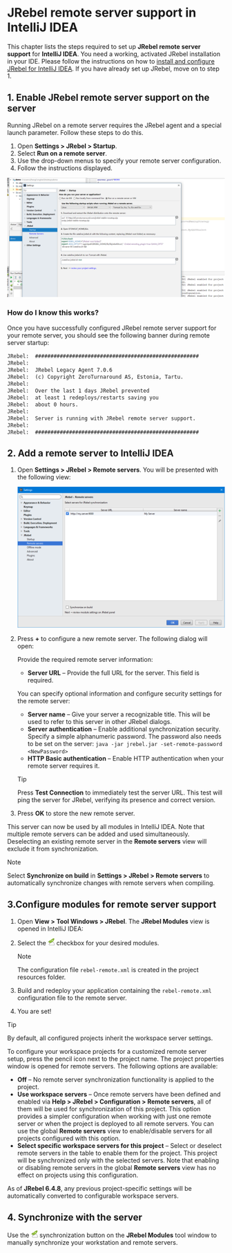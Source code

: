 # JRebel remote server support in IntelliJ IDEA

This chapter lists the steps required to set up **JRebel remote server support** for **IntelliJ IDEA**. You need a working, activated JRebel installation in your IDE. Please follow the instructions on how to [install and configure JRebel for IntelliJ IDEA](http://zeroturnaround.com/software/jrebel/quickstart/intellij/). If you have already set up JRebel, move on to step 1.



## 1. Enable JRebel remote server support on the server

Running JRebel on a remote server requires the JRebel agent and a special launch parameter. Follow these steps to do this.

1. Open **Settings > JRebel > Startup**.
2. Select **Run on a remote server**.
3. Use the drop-down menus to specify your remote server configuration.
4. Follow the instructions displayed.

![1535359620889](assets/1535359620889.png)









### How do I know this works?

Once you have successfully configured JRebel remote server support for your remote server, you should see the following banner during remote server startup:

```
JRebel:  #####################################################
JRebel:
JRebel:  JRebel Legacy Agent 7.0.6
JRebel:  (c) Copyright ZeroTurnaround AS, Estonia, Tartu.
JRebel:
JRebel:  Over the last 1 days JRebel prevented
JRebel:  at least 1 redeploys/restarts saving you
JRebel:  about 0 hours.
JRebel:
JRebel:  Server is running with JRebel remote server support.
JRebel:
JRebel:  #####################################################
```



## 2. Add a remote server to IntelliJ IDEA

1. Open **Settings > JRebel > Remote servers**. You will be presented with the following view:

   ![../_images/intellij-remote-servers.png](assets/intellij-remote-servers.png)

2. Press **+** to configure a new remote server. The following dialog will open:



   Provide the required remote server information:

   - **Server URL** – Provide the full URL for the server. This field is required.

   You can specify optional information and configure security settings for the remote server:

   - **Server name** – Give your server a recognizable title. This will be used to refer to this server in other JRebel dialogs.
   - **Server authentication** – Enable additional synchronization security. Specify a simple alphanumeric password. The password also needs to be set on the server: `java -jar jrebel.jar -set-remote-password <NewPassword>`
   - **HTTP Basic authentication** – Enable HTTP authentication when your remote server requires it.

   Tip

   Press **Test Connection** to immediately test the server URL. This test will ping the server for JRebel, verifying its presence and correct version.

3. Press **OK** to store the new remote server.

This server can now be used by all modules in IntelliJ IDEA. Note that multiple remote servers can be added and used simultaneously. Deselecting an existing remote server in the **Remote servers** view will exclude it from synchronization.

Note

Select **Synchronize on build** in **Settings > JRebel > Remote servers** to automatically synchronize changes with remote servers when compiling.



## 3.Configure modules for remote server support

1. Open **View > Tool Windows > JRebel**. The **JRebel Modules** view is opened in IntelliJ IDEA:

2. Select the ![jrcloudicon](assets/jrebel-remote-icon.png) checkbox for your desired modules.

   Note

   The configuration file `rebel-remote.xml` is created in the project resources folder.

3. Build and redeploy your application containing the `rebel-remote.xml` configuration file to the remote server.

4. You are set!

Tip

By default, all configured projects inherit the workspace server settings.

To configure your workspace projects for a customized remote server setup, press the pencil icon next to the project name. The project properties window is opened for remote servers. The following options are available:

- **Off** – No remote server synchronization functionality is applied to the project.
- **Use workspace servers** – Once remote servers have been defined and enabled via **Help > JRebel > Configuration > Remote servers**, all of them will be used for synchronization of this project. This option provides a simpler configuration when working with just one remote server or when the project is deployed to all remote servers. You can use the global **Remote servers** view to enable/disable servers for all projects configured with this option.
- **Select specific workspace servers for this project** – Select or deselect remote servers in the table to enable them for the project. This project will be synchronized only with the selected servers. Note that enabling or disabling remote servers in the global **Remote servers** view has no effect on projects using this configuration.

As of **JRebel 6.4.8**, any previous project-specific settings will be automatically converted to configurable workspace servers.



## 4. Synchronize with the server

Use the ![jrcloudicon](assets/jrebel-remote-icon.png) synchronization button on the **JRebel Modules** tool window to manually synchronize your workstation and remote servers.